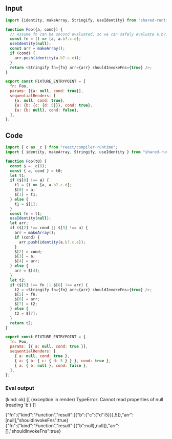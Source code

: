 
## Input

```javascript
import {identity, makeArray, Stringify, useIdentity} from 'shared-runtime';

function Foo({a, cond}) {
  // Assume fn can be uncond evaluated, so we can safely evaluate a.b?.c.<any>
  const fn = () => [a, a.b?.c.d];
  useIdentity(null);
  const arr = makeArray();
  if (cond) {
    arr.push(identity(a.b?.c.e));
  }
  return <Stringify fn={fn} arr={arr} shouldInvokeFns={true} />;
}

export const FIXTURE_ENTRYPOINT = {
  fn: Foo,
  params: [{a: null, cond: true}],
  sequentialRenders: [
    {a: null, cond: true},
    {a: {b: {c: {d: 5}}}, cond: true},
    {a: {b: null}, cond: false},
  ],
};

```

## Code

```javascript
import { c as _c } from "react/compiler-runtime";
import { identity, makeArray, Stringify, useIdentity } from "shared-runtime";

function Foo(t0) {
  const $ = _c(8);
  const { a, cond } = t0;
  let t1;
  if ($[0] !== a) {
    t1 = () => [a, a.b?.c.d];
    $[0] = a;
    $[1] = t1;
  } else {
    t1 = $[1];
  }
  const fn = t1;
  useIdentity(null);
  let arr;
  if ($[2] !== cond || $[3] !== a) {
    arr = makeArray();
    if (cond) {
      arr.push(identity(a.b?.c.e));
    }
    $[2] = cond;
    $[3] = a;
    $[4] = arr;
  } else {
    arr = $[4];
  }
  let t2;
  if ($[5] !== fn || $[6] !== arr) {
    t2 = <Stringify fn={fn} arr={arr} shouldInvokeFns={true} />;
    $[5] = fn;
    $[6] = arr;
    $[7] = t2;
  } else {
    t2 = $[7];
  }
  return t2;
}

export const FIXTURE_ENTRYPOINT = {
  fn: Foo,
  params: [{ a: null, cond: true }],
  sequentialRenders: [
    { a: null, cond: true },
    { a: { b: { c: { d: 5 } } }, cond: true },
    { a: { b: null }, cond: false },
  ],
};

```
      
### Eval output
(kind: ok) [[ (exception in render) TypeError: Cannot read properties of null (reading 'b') ]]
<div>{"fn":{"kind":"Function","result":[{"b":{"c":{"d":5}}},5]},"arr":[null],"shouldInvokeFns":true}</div>
<div>{"fn":{"kind":"Function","result":[{"b":null},null]},"arr":[],"shouldInvokeFns":true}</div>